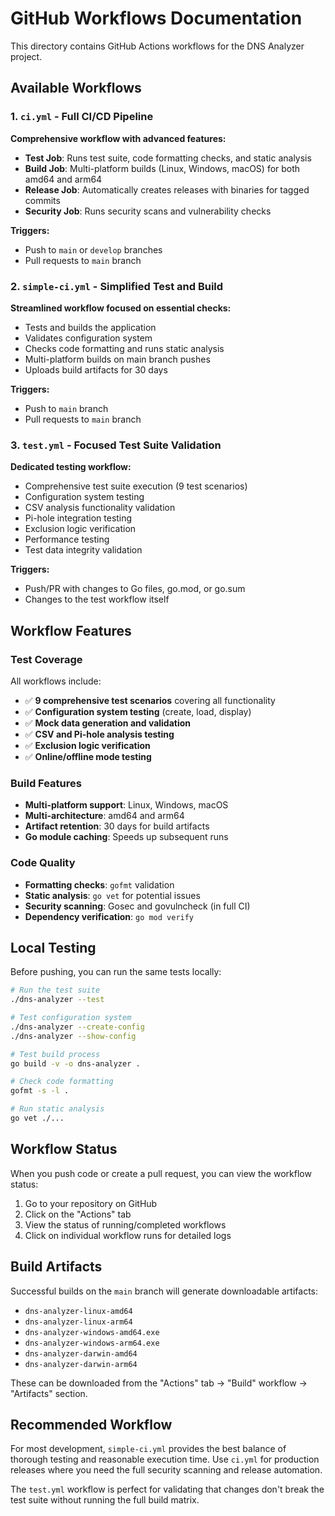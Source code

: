 # GitHub Workflows Documentation

This directory contains GitHub Actions workflows for the DNS Analyzer project.

## Available Workflows

### 1. `ci.yml` - Full CI/CD Pipeline
**Comprehensive workflow with advanced features:**
- **Test Job**: Runs test suite, code formatting checks, and static analysis
- **Build Job**: Multi-platform builds (Linux, Windows, macOS) for both amd64 and arm64
- **Release Job**: Automatically creates releases with binaries for tagged commits
- **Security Job**: Runs security scans and vulnerability checks

**Triggers:**
- Push to `main` or `develop` branches
- Pull requests to `main` branch

### 2. `simple-ci.yml` - Simplified Test and Build
**Streamlined workflow focused on essential checks:**
- Tests and builds the application
- Validates configuration system
- Checks code formatting and runs static analysis
- Multi-platform builds on main branch pushes
- Uploads build artifacts for 30 days

**Triggers:**
- Push to `main` branch
- Pull requests to `main` branch

### 3. `test.yml` - Focused Test Suite Validation
**Dedicated testing workflow:**
- Comprehensive test suite execution (9 test scenarios)
- Configuration system testing
- CSV analysis functionality validation
- Pi-hole integration testing
- Exclusion logic verification
- Performance testing
- Test data integrity validation

**Triggers:**
- Push/PR with changes to Go files, go.mod, or go.sum
- Changes to the test workflow itself

## Workflow Features

### Test Coverage
All workflows include:
- ✅ **9 comprehensive test scenarios** covering all functionality
- ✅ **Configuration system testing** (create, load, display)
- ✅ **Mock data generation and validation**
- ✅ **CSV and Pi-hole analysis testing**
- ✅ **Exclusion logic verification**
- ✅ **Online/offline mode testing**

### Build Features
- **Multi-platform support**: Linux, Windows, macOS
- **Multi-architecture**: amd64 and arm64
- **Artifact retention**: 30 days for build artifacts
- **Go module caching**: Speeds up subsequent runs

### Code Quality
- **Formatting checks**: `gofmt` validation
- **Static analysis**: `go vet` for potential issues
- **Security scanning**: Gosec and govulncheck (in full CI)
- **Dependency verification**: `go mod verify`

## Local Testing

Before pushing, you can run the same tests locally:

```bash
# Run the test suite
./dns-analyzer --test

# Test configuration system
./dns-analyzer --create-config
./dns-analyzer --show-config

# Test build process
go build -v -o dns-analyzer .

# Check code formatting
gofmt -s -l .

# Run static analysis
go vet ./...
```

## Workflow Status

When you push code or create a pull request, you can view the workflow status:

1. Go to your repository on GitHub
2. Click on the "Actions" tab
3. View the status of running/completed workflows
4. Click on individual workflow runs for detailed logs

## Build Artifacts

Successful builds on the `main` branch will generate downloadable artifacts:
- `dns-analyzer-linux-amd64`
- `dns-analyzer-linux-arm64`
- `dns-analyzer-windows-amd64.exe`
- `dns-analyzer-windows-arm64.exe`
- `dns-analyzer-darwin-amd64`
- `dns-analyzer-darwin-arm64`

These can be downloaded from the "Actions" tab → "Build" workflow → "Artifacts" section.

## Recommended Workflow

For most development, `simple-ci.yml` provides the best balance of thorough testing and reasonable execution time. Use `ci.yml` for production releases where you need the full security scanning and release automation.

The `test.yml` workflow is perfect for validating that changes don't break the test suite without running the full build matrix.
